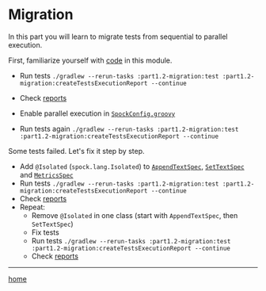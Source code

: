 # Migration

In this part you will learn to migrate tests from sequential to parallel execution.

First, familiarize yourself with [code](src) in this module.

- Run tests `./gradlew --rerun-tasks :part1.2-migration:test :part1.2-migration:createTestsExecutionReport --continue`
- Check [reports](build/reports/tests-execution/html/test.html)

- Enable parallel execution
  in [`SpockConfig.groovy`](src/test/resources/SpockConfig.groovy)
- Run tests
  again `./gradlew --rerun-tasks :part1.2-migration:test :part1.2-migration:createTestsExecutionReport --continue`

Some tests failed. Let's fix it step by step.

- Add `@Isolated` (`spock.lang.Isolated`)
  to [`AppendTextSpec`](src/test/groovy/migration/AppendTextSpec.groovy), [`SetTextSpec`](src/test/groovy/migration/SetTextSpec.groovy)
  and [`MetricsSpec`](src/test/groovy/migration/MetricsSpec.groovy)
- Run tests `./gradlew --rerun-tasks :part1.2-migration:test :part1.2-migration:createTestsExecutionReport --continue`
- Check [reports](build/reports/tests-execution/html/test.html)
- Repeat:
    - Remove `@Isolated` in one class (start with `AppendTextSpec`, then `SetTextSpec`)
    - Fix tests
    - Run
      tests `./gradlew --rerun-tasks :part1.2-migration:test :part1.2-migration:createTestsExecutionReport --continue`
    - Check [reports](build/reports/tests-execution/html/test.html)

---

[home](../README.md)
